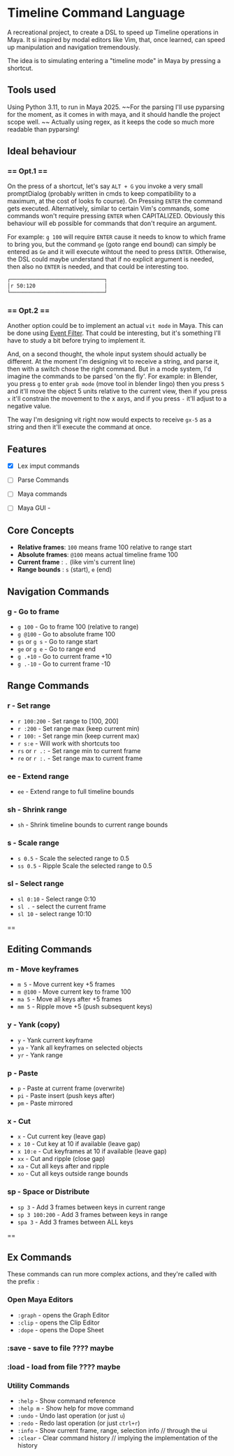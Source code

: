 # Timeline Command Language
A recreational project, to create a DSL to speed up Timeline operations in Maya. 
It si inspired by modal editors like Vim, that, once learned, can speed up manipulation and navigation tremendously. 

The idea is to simulating entering a "timeline mode" in Maya by pressing a shortcut. 

## Tools used
Using Python 3.11, to run in Maya 2025. ~~For the parsing I'll use pyparsing for the moment, as it comes in with maya, and it should handle the project scope well. ~~ Actually using regex, as it keeps the code so much more readable than pyparsing!

## Ideal behaviour

### == Opt.1 ==
On the press of a shortcut, let's say `ALT + G` you invoke a very small promptDialog (probably written in cmds to keep compatibility to a maximum, at the cost of looks fo course).
On Pressing `ENTER` the command gets executed. Alternatively, similar to certain Vim's commands, some commands won't require pressing `ENTER` when CAPITALIZED. Obviously this behaviour will eb possible for commands that don't require an argument. 

For example: `g 100` will require `ENTER` cause it needs to know to which frame to bring you, but the command `ge` (goto range end bound) can simply be entered as `Ge` and it will execute wihtout the need to press `ENTER`. Otherwise, the DSL could maybe understand that if no explicit argument is needed, then also no `ENTER` is needed, and that could be interesting too. 

```bash
┌──────────────────────────────┐
│r 50:120                      │
└──────────────────────────────┘
```

### == Opt.2 ==

Another option could be to implement an actual `vit mode` in Maya. 
This can be done using [Event Filter](https://doc.qt.io/qt-6/eventsandfilters.html#event-filters).
That could be interesting, but it's something I'll have to study a bit before trying to implement it. 

And, on a second thought, the whole input system should actually be different. At the moment I'm designing vit to receive a string, and parse it, then with a switch chose the right command. 
But in a mode system, I'd imagine the commands to be parsed 'on the fly'. 
For example: in Blender, you press `g` to enter `grab mode` (move tool in blender lingo) then you press `5` and it'll move the object 5 units relative to the current view, then if you press `x` it'll constrain the movement to the x axys, and if you press `-` it'll adjust to a negative value. 

The way I'm designing vit right now would expects to receive `gx-5` as a string and then it'll execute the command at once.  


## Features

- [x] Lex imput commands 
- [ ] Parse Commands 
- [ ] Maya commands
- [ ] Maya GUI - 



## Core Concepts

- **Relative frames**: `100` means frame 100 relative to range start
- **Absolute frames**: `@100` means actual timeline frame 100
- **Current frame**  : `.` (like vim's current line)
- **Range bounds**   : `s` (start), `e` (end)

## Navigation Commands

### g - Go to frame
- `g 100`           - Go to frame 100 (relative to range)
- `g @100`          - Go to absolute frame 100
- `gs` or `g s`     - Go to range start
- `ge` or `g e`     - Go to range end
- `g .+10`          - Go to current frame +10
- `g .-10`          - Go to current frame -10 

## Range Commands

### r - Set range
- `r 100:200`       - Set range to [100, 200]
- `r :200`          - Set range max (keep current min)
- `r 100:`          - Set range min (keep current max)
- `r s:e`           - Will work with shortcuts too
- `rs` or `r .:`    - Set range min to current frame
- `re` or `r :.`    - Set range max to current frame

### ee - Extend range
- `ee`  - Extend range to full timeline bounds

### sh - Shrink range
- `sh`  - Shrink timeline bounds to current range bounds

### s - Scale range
- `s 0.5`   - Scale the selected range to 0.5
- `ss 0.5`  - Ripple Scale the selected range to 0.5  

### sl - Select range
- `sl 0:10`   - Select range 0:10
- `sl .`      - select the current frame
- `sl 10`     - select range 10:10 


==
## Editing Commands

### m - Move keyframes
- `m 5`     - Move current key +5 frames
- `m @100`  - Move current key to frame 100
- `ma 5`    - Move all keys after +5 frames
- `mm 5`    - Ripple move +5 (push subsequent keys)

### y - Yank (copy)
- `y`   - Yank current keyframe
- `ya`  - Yank all keyframes on selected objects
- `yr`  - Yank range

### p - Paste
- `p`   - Paste at current frame (overwrite)
- `pi`  - Paste insert (push keys after)
- `pm`  - Paste mirrored

### x - Cut
- `x`        - Cut current key (leave gap)
- `x 10`     - Cut key at 10 if available (leave gap)
- `x 10:e`   - Cut keyframes at 10 if available (leave gap)
- `xx`       - Cut and ripple (close gap)
- `xa`       - Cut all keys after and ripple
- `xo`       - Cut all keys outside range bounds

### sp - Space or Distribute
- `sp 3`         - Add 3 frames between keys in current range
- `sp 3 100:200` - Add 3 frames between keys in range
- `spa 3`        - Add 3 frames between ALL keys



==
## Ex Commands
These commands can run more complex actions, and they're called with the prefix `:` 

### Open Maya Editors
- `:graph`     - opens the Graph Editor
- `:clip`   - opens the Clip Editor
- `:dope`    - opens the Dope Sheet

### :save - save to file   ???? maybe 
### :load - load from file ???? maybe

### Utility Commands
- `:help`     - Show command reference
- `:help m`   - Show help for move command
- `:undo`     - Undo last operation (or just `u`)
- `:redo`     - Redo last operation (or just `ctrl+r`)
- `:info`     - Show current frame, range, selection info // through the ui
- `:clear`    - Clear command history // implying the implementation of the history

